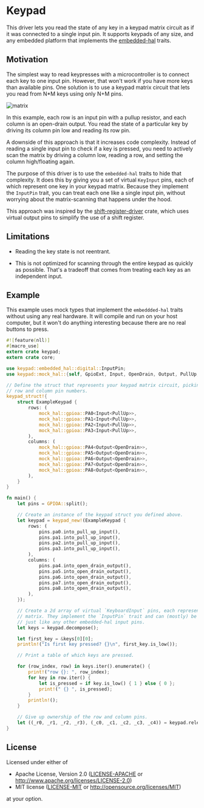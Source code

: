 # Keypad

This driver lets you read the state of any key in a keypad matrix circuit as if
it was connected to a single input pin. It supports keypads of any size, and any
embedded platform that implements the
[embedded-hal](https://crates.io/crates/embedded-hal) traits.

## Motivation

The simplest way to read keypresses with a microcontroller is to connect each
key to one input pin. However, that won't work if you have more keys than
available pins. One solution is to use a keypad matrix circuit that lets you
read from N*M keys using only N+M pins.

![matrix](https://raw.githubusercontent.com/e-matteson/keypad/58d087473246cdbf232b2831f9fc18c0a7a29fc7/matrix_schem.png)

In this example, each row is an input pin with a pullup resistor, and each column is an open-drain output. You read the state of a particular key by driving its column pin low and reading its row pin.

A downside of this approach is that it increases code complexity. Instead of
reading a single input pin to check if a key is pressed, you need to
actively scan the matrix by driving a column low, reading a row, and setting
the column high/floating again.

The purpose of this driver is to use the `embedded-hal` traits to hide that
complexity. It does this by giving you a set of virtual `KeyInput` pins, each
of which represent one key in your keypad matrix. Because they implement the
`InputPin` trait, you can treat each one like a single input pin, without worrying about the matrix-scanning that happens under the hood.

This approach was inspired by the
[shift-register-driver](https://github.com/JoshMcguigan/shift-register-driver)
crate, which uses virtual output pins to simplify the use of a shift
register.

## Limitations

- Reading the key state is not reentrant.

- This is not optimized for scanning through the entire keypad as quickly as
possible. That's a tradeoff that comes from treating each key
as an independent input.


## Example

This example uses mock types that implement the `embeddded-hal` traits without using
any real hardware. It will compile and run on your host computer, but it
won't do anything interesting because there are no real buttons to press.

``` rust
#![feature(nll)]
#[macro_use]
extern crate keypad;
extern crate core;

use keypad::embedded_hal::digital::InputPin;
use keypad::mock_hal::{self, GpioExt, Input, OpenDrain, Output, PullUp, GPIOA};

// Define the struct that represents your keypad matrix circuit, picking the
// row and column pin numbers.
keypad_struct!{
    struct ExampleKeypad {
        rows: (
            mock_hal::gpioa::PA0<Input<PullUp>>,
            mock_hal::gpioa::PA1<Input<PullUp>>,
            mock_hal::gpioa::PA2<Input<PullUp>>,
            mock_hal::gpioa::PA3<Input<PullUp>>,
        ),
        columns: (
            mock_hal::gpioa::PA4<Output<OpenDrain>>,
            mock_hal::gpioa::PA5<Output<OpenDrain>>,
            mock_hal::gpioa::PA6<Output<OpenDrain>>,
            mock_hal::gpioa::PA7<Output<OpenDrain>>,
            mock_hal::gpioa::PA8<Output<OpenDrain>>,
        ),
    }
}

fn main() {
    let pins = GPIOA::split();

    // Create an instance of the keypad struct you defined above.
    let keypad = keypad_new!(ExampleKeypad {
        rows: (
            pins.pa0.into_pull_up_input(),
            pins.pa1.into_pull_up_input(),
            pins.pa2.into_pull_up_input(),
            pins.pa3.into_pull_up_input(),
        ),
        columns: (
            pins.pa4.into_open_drain_output(),
            pins.pa5.into_open_drain_output(),
            pins.pa6.into_open_drain_output(),
            pins.pa7.into_open_drain_output(),
            pins.pa8.into_open_drain_output(),
        ),
    });

    // Create a 2d array of virtual `KeyboardInput` pins, each representing 1 key in the
    // matrix. They implement the `InputPin` trait and can (mostly) be used
    // just like any other embedded-hal input pins.
    let keys = keypad.decompose();

    let first_key = &keys[0][0];
    println!("Is first key pressed? {}\n", first_key.is_low());

    // Print a table of which keys are pressed.

    for (row_index, row) in keys.iter().enumerate() {
        print!("row {}: ", row_index);
        for key in row.iter() {
            let is_pressed = if key.is_low() { 1 } else { 0 };
            print!(" {} ", is_pressed);
        }
        println!();
    }

    // Give up ownership of the row and column pins.
    let ((_r0, _r1, _r2, _r3), (_c0, _c1, _c2, _c3, _c4)) = keypad.release();
}
```

## License

Licensed under either of

- Apache License, Version 2.0 ([LICENSE-APACHE](LICENSE-APACHE) or
  http://www.apache.org/licenses/LICENSE-2.0)
- MIT license ([LICENSE-MIT](LICENSE-MIT) or http://opensource.org/licenses/MIT)

at your option.
